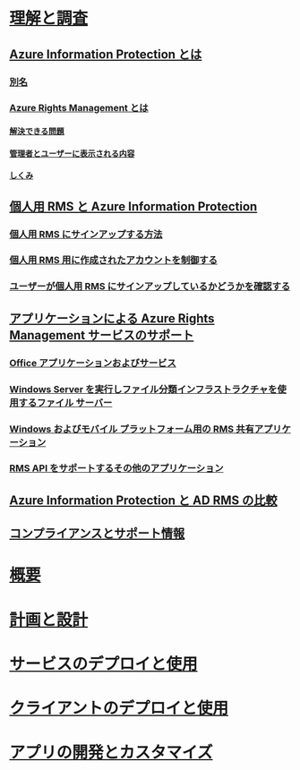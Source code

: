 # [理解と調査](what-is-information-protection.md)
## [Azure Information Protection とは](what-is-information-protection.md)
### [別名](aka.md)
### [Azure Rights Management とは](what-is-azure-rms.md)
#### [解決できる問題](azure-rms-problems-it-solves.md)
#### [管理者とユーザーに表示される内容](what-admins-users-see.md)
#### [しくみ](how-does-it-work.md)
## [個人用 RMS と Azure Information Protection](rms-for-individuals.md)
### [個人用 RMS にサインアップする方法](rms-for-individuals-user-sign-up.md)
### [個人用 RMS 用に作成されたアカウントを制御する](rms-for-individuals-take-control.md)
### [ユーザーが個人用 RMS にサインアップしているかどうかを確認する](rms-for-individuals-identify-sign-up.md)
## [アプリケーションによる Azure Rights Management サービスのサポート](applications-support.md)
### [Office アプリケーションおよびサービス](office-apps-services-support.md)
### [Windows Server を実行しファイル分類インフラストラクチャを使用するファイル サーバー](file-server-support.md)
### [Windows およびモバイル プラットフォーム用の RMS 共有アプリケーション](sharing-app-support.md)
### [RMS API をサポートするその他のアプリケーション](api-support.md)
## [Azure Information Protection と AD RMS の比較](compare-on-premise.md)
## [コンプライアンスとサポート情報](compliance.md)
# [概要](/information-protection/get-started/requirements-azure-rms)
# [計画と設計](/information-protection/plan-design/deployment-roadmap)
# [サービスのデプロイと使用](/information-protection/deploy-use/activate-service)
# [クライアントのデプロイと使用](/information-protection/rms-client/use-client)
# [アプリの開発とカスタマイズ](/information-protection/develop/developers-guide)
